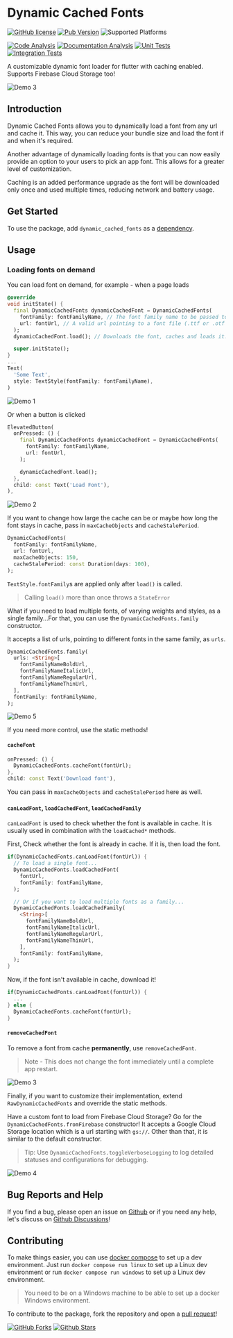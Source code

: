 # Dynamic Cached Fonts

[![GitHub license][license-badge]][license]
[![Pub Version][pub-version-badge]][pub-package]
![Supported Platforms][supported-platforms-badge]

<!-- CI badges -->
[![Code Analysis][code-analysis-badge]][code-analysis]
[![Documentation Analysis][doc-analysis-badge]][doc-analysis]
[![Unit Tests][unit-tests-badge]][unit-tests]
[![Integration Tests][integration-tests-badge]][integration-tests]

A customizable dynamic font loader for flutter with caching enabled. Supports Firebase Cloud Storage too!

![Demo 3]

## Introduction

Dynamic Cached Fonts allows you to dynamically load a font from any url and cache it. This way, you can reduce your bundle size and load the font if and when it's required.

Another advantage of dynamically loading fonts is that you can now easily provide an option to your users to pick an app font. This allows for a greater level of customization.

Caching is an added performance upgrade as the font will be downloaded only once and used multiple times, reducing network and battery usage.

## Get Started

To use the package, add `dynamic_cached_fonts` as a [dependency][install].

## Usage

### Loading fonts on demand

You can load font on demand, for example - when a page loads

```dart
@override
void initState() {
  final DynamicCachedFonts dynamicCachedFont = DynamicCachedFonts(
    fontFamily: fontFamilyName, // The font family name to be passed to TextStyle.fontFamily
    url: fontUrl, // A valid url pointing to a font file (.ttf or .otf files only) 
  );
  dynamicCachedFont.load(); // Downloads the font, caches and loads it.

  super.initState();
}
...
Text(
  'Some Text',
  style: TextStyle(fontFamily: fontFamilyName),
)
```

![Demo 1]

Or when a button is clicked

```dart
ElevatedButton(
  onPressed: () {
    final DynamicCachedFonts dynamicCachedFont = DynamicCachedFonts(
      fontFamily: fontFamilyName,
      url: fontUrl,
    );

    dynamicCachedFont.load();
  },
  child: const Text('Load Font'),
),
```

![Demo 2]

If you want to change how large the cache can be or maybe how long the font stays in cache, pass in `maxCacheObjects` and `cacheStalePeriod`.

```dart
DynamicCachedFonts(
  fontFamily: fontFamilyName,
  url: fontUrl,
  maxCacheObjects: 150,
  cacheStalePeriod: const Duration(days: 100),
);
```

`TextStyle.fontFamily`s are applied only after `load()` is called.

> Calling `load()` more than once throws a `StateError`

What if you need to load multiple fonts, of varying weights and styles, as a single family...For that, you can use the `DynamicCachedFonts.family` constructor.

It accepts a list of urls, pointing to different fonts in the same family, as `urls`.

```dart
DynamicCachedFonts.family(
  urls: <String>[
    fontFamilyNameBoldUrl,
    fontFamilyNameItalicUrl,
    fontFamilyNameRegularUrl,
    fontFamilyNameThinUrl,
  ],
  fontFamily: fontFamilyName,
);
```

![Demo 5]

If you need more control, use the static methods!

#### `cacheFont`

```dart
onPressed: () {
  DynamicCachedFonts.cacheFont(fontUrl);
},
child: const Text('Download font'),
```

You can pass in `maxCacheObjects` and `cacheStalePeriod` here as well.

#### `canLoadFont`, `loadCachedFont`, `loadCachedFamily`

`canLoadFont` is used to check whether the font is available in cache. It is usually used in combination with the `loadCached*` methods.

First, Check whether the font is already in cache. If it is, then load the font.


```dart
if(DynamicCachedFonts.canLoadFont(fontUrl)) {
  // To load a single font...
  DynamicCachedFonts.loadCachedFont(
    fontUrl,
    fontFamily: fontFamilyName,
  );

  // Or if you want to load multiple fonts as a family...
  DynamicCachedFonts.loadCachedFamily(
    <String>[
      fontFamilyNameBoldUrl,
      fontFamilyNameItalicUrl,
      fontFamilyNameRegularUrl,
      fontFamilyNameThinUrl,
    ],
    fontFamily: fontFamilyName,
  );
}
```

Now, if the font isn't available in cache, download it!

```dart
if(DynamicCachedFonts.canLoadFont(fontUrl)) {
  ...
} else {
  DynamicCachedFonts.cacheFont(fontUrl);
}
```

#### `removeCachedFont`

To remove a font from cache **permanently**, use `removeCachedFont`.

> Note - This does not change the font immediately until a complete app restart.

![Demo 3]

Finally, if you want to customize their implementation, extend `RawDynamicCachedFonts` and override the static methods.

Have a custom font to load from Firebase Cloud Storage? Go for the `DynamicCachedFonts.fromFirebase` constructor! It accepts a Google Cloud Storage location which is a url starting with `gs://`. Other than that, it is similar to the default constructor.

> Tip: Use `DynamicCachedFonts.toggleVerboseLogging` to log detailed statuses and configurations for debugging.

![Demo 4]

## Bug Reports and Help

If you find a bug, please open an issue on [Github][issue_tracker] or if you need any help, let's discuss on [Github Discussions]!

## Contributing

To make things easier, you can use [docker compose] to set up a dev environment.
Just run `docker compose run linux` to set up a Linux dev environment or run `docker compose run windows` to set up a Linux dev environment.

> You need to be on a Windows machine to be able to set up a docker Windows environment.

To contribute to the package, fork the repository and open a [pull request]!

[![GitHub Forks][github-forks-badge]][github-forks]
[![Github Stars][github-stars-badge]][github-stars]

<!-- Badges -->
[license-badge]: https://img.shields.io/github/license/sidrao2006/dynamic_cached_fonts?style=for-the-badge
[supported-platforms-badge]: https://img.shields.io/badge/Platforms-Android%20%7C%20iOS%20%7C%20Web%20%7C%20Windows%20%7C%20Linux%20%7C%20MacOS-blue?style=for-the-badge
[pub-version-badge]: https://img.shields.io/pub/v/dynamic_cached_fonts?label=Pub%20%28Latest%20Stable%29&style=for-the-badge
[code-analysis-badge]: https://github.com/sidrao2006/dynamic_cached_fonts/actions/workflows/code_analysis.yml/badge.svg
[doc-analysis-badge]: https://github.com/sidrao2006/dynamic_cached_fonts/actions/workflows/dartdoc.yml/badge.svg
[unit-tests-badge]:https://github.com/sidrao2006/dynamic_cached_fonts/actions/workflows/package_unit_test.yml/badge.svg
[integration-tests-badge]: https://github.com/sidrao2006/dynamic_cached_fonts/actions/workflows/integration_test.yml/badge.svg
[github-forks-badge]: https://img.shields.io/github/forks/sidrao2006/dynamic_cached_fonts?style=social
[github-stars-badge]: https://img.shields.io/github/stars/sidrao2006/dynamic_cached_fonts?style=social

<!-- Badge Follow Up Links -->
[license]: https://github.com/sidrao2006/dynamic_cached_fonts/blob/main/LICENSE
[pub-package]: https://pub.dev/packages/dynamic_cached_fonts
[code-analysis]: https://github.com/sidrao2006/dynamic_cached_fonts/actions/workflows/code_analysis.yml
[doc-analysis]: https://github.com/sidrao2006/dynamic_cached_fonts/actions/workflows/dartdoc.yml
[unit-tests]:https://github.com/sidrao2006/dynamic_cached_fonts/actions/workflows/package_unit_test.yml
[integration-tests]: https://github.com/sidrao2006/dynamic_cached_fonts/actions/workflows/integration_test.yml
[github-forks]: https://github.com/sidrao2006/dynamic_cached_fonts/fork
[github-stars]: https://github.com/sidrao2006/dynamic_cached_fonts

<!-- GIFs -->
[Demo 1]: https://raw.githubusercontent.com/sidrao2006/dynamic_cached_fonts/main/doc/images/demo1.gif
[Demo 2]: https://raw.githubusercontent.com/sidrao2006/dynamic_cached_fonts/main/doc/images/demo2.gif
[Demo 3]: https://raw.githubusercontent.com/sidrao2006/dynamic_cached_fonts/main/doc/images/demo3.gif
[Demo 4]: https://raw.githubusercontent.com/sidrao2006/dynamic_cached_fonts/main/doc/images/demo4.gif
[Demo 5]: https://raw.githubusercontent.com/sidrao2006/dynamic_cached_fonts/main/doc/images/demo5.gif


[install]: https://pub.dev/packages/dynamic_cached_fonts/install
[issue_tracker]: https://github.com/sidrao2006/dynamic_cached_fonts/issues/new/choose
[Github Discussions]: https://github.com/sidrao2006/dynamic_cached_fonts/discussions/new?category=q-a
[docker compose]: https://docs.docker.com/compose/
[pull request]: https://github.com/sidrao2006/dynamic_cached_fonts/compare/main
